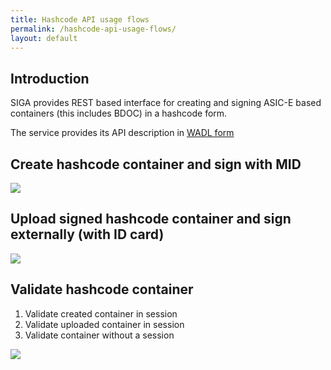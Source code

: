 ```yaml
---
title: Hashcode API usage flows
permalink: /hashcode-api-usage-flows/
layout: default
---
```


## Introduction

SIGA provides REST based interface for creating and signing ASIC-E based containers (this includes BDOC) in a hashcode form.

The service provides its API description in [WADL form](https://github.com/open-eid/SiGa/blob/develop/siga-webapp/src/main/resources/static/siga.wadl)

## Create hashcode container and sign with MID

![](https://raw.githubusercontent.com/open-eid/SiGa/develop/docs/img/Create_and_sign_MID.png) 

## Upload signed hashcode container and sign externally (with ID card)

![](https://raw.githubusercontent.com/open-eid/SiGa/develop/docs/img/Upload_and_sign_externally.png) 

## Validate hashcode container
1) Validate created container in session
2) Validate uploaded container in session 
3) Validate container without a session

![](https://raw.githubusercontent.com/open-eid/SiGa/develop/docs/img/Validation.png) 